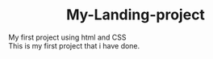# <h1 align="center">My-Landing-project</h1>
My first project using html and CSS
<br>
This is my first project that i have done.

